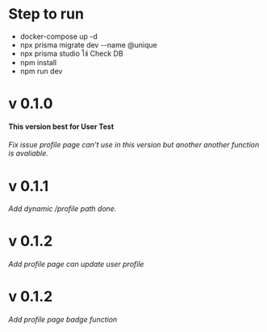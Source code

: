 # Step to run

- docker-compose up -d
- npx prisma migrate dev --name @unique
- npx prisma studio ใช้ Check DB
- npm install
- npm run dev

# v 0.1.0

#### This version best for User Test

###### Fix issue profile page can't use in this version but another another function is avaliable.

# v 0.1.1

###### Add dynamic /profile path done.

# v 0.1.2

###### Add profile page can update user profile

# v 0.1.2

###### Add profile page badge function
